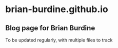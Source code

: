 # brian-burdine.github.io
## Blog page for Brian Burdine
To be updated regularly, with multiple files to track
